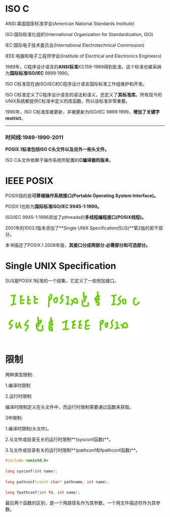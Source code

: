 # ISO C

ANSI:美国国家标准学会(American National Standards Institute)

ISO:国际标准化组织(International Organization for Standardization, ISO)

IEC:国际电子技术委员会(International Electrotechnical Commission)

IEEE:电器和电子工程师学会(Institute of Electrical and Electronics Engineers)

1989年，C程序设计语言的**ANSI标准**X3.159-1989得到批准。这个标准也被采纳为**国际标准ISO/IEC** 9899:1990。

ISO C标准现在由ISO/IEC的C程序设计语言国际标准工作组维护和开发。

ISO C标准定义了C程序设计语言的语法和语义，还定义了**其标准库**。所有现今的UNIX系统都提供C标准中定义的库函数，所以该标准非常重要。



1990年，ISO C标准库被更新，并被更新为ISO/IEC 9899:1999，**增加了关键字restrict**。

------

### 时间线:1989-1990-2011



**POSIX.1标准包括ISO C头文件以及另外一些头文件。**

ISO C头文件依赖于操作系统所配置的**C编译器的版本**。

# IEEE POSIX

POSIX指的是**可移植操作系统接口(Portable Operating System Interface)。**

POSIX.1也称为**国际标准ISO/IEC 9945-1:1990。**

ISO/IEC 9945-1:1996添加了pthreads的**多线程编程接口(POSIX线程)。**



2001年的1003.1版本添加了**Single UNIX Specification(SUS)**第2版的若干部分。



本书描述了POSIX.1 2008年版，**其接口分成两部分:必需部分和可选部分。**



# Single UNIX Specification

SUS是POSIX.1标准的一个超集，它定义了一些附加接口。

![image-20220127192012471](Image\5.png)

# 限制

两种类型限制:

1.编译时限制

2.运行时限制



编译时限制定义在头文件中，而运行时限制需要通过函数来获取。



3中限制:

1.编译时限制(头文件)。

2.与文件或目录无关的运行时限制**(sysconf函数)**。

3.与文件或目录有关的运行时限制**(pathconf和fpathconf函数)**。

 

```c++
#include <unistd.h>

long sysconf(int name);

long pathconf(const char* pathname, int name);

long fpathconf(int fd, int name);
```



最后两个函数的区别，是一个用路径名作为其参数，一个用文件描述符作为其参数。





































